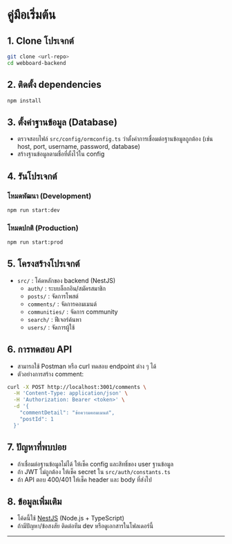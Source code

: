 # คู่มือเริ่มต้น

## 1. Clone โปรเจกต์

```bash
git clone <url-repo>
cd webboard-backend
```

## 2. ติดตั้ง dependencies

```bash
npm install
```

## 3. ตั้งค่าฐานข้อมูล (Database)
- ตรวจสอบไฟล์ `src/config/ormconfig.ts` ว่าตั้งค่าการเชื่อมต่อฐานข้อมูลถูกต้อง (เช่น host, port, username, password, database)
- สร้างฐานข้อมูลตามชื่อที่ตั้งไว้ใน config

## 4. รันโปรเจกต์

### โหมดพัฒนา (Development)
```bash
npm run start:dev
```

### โหมดปกติ (Production)
```bash
npm run start:prod
```

## 5. โครงสร้างโปรเจกต์
- `src/` : โค้ดหลักของ backend (NestJS)
  - `auth/` : ระบบล็อกอิน/สมัครสมาชิก
  - `posts/` : จัดการโพสต์
  - `comments/` : จัดการคอมเมนต์
  - `communities/` : จัดการ community
  - `search/` : ฟีเจอร์ค้นหา
  - `users/` : จัดการผู้ใช้

## 6. การทดสอบ API
- สามารถใช้ Postman หรือ curl ทดสอบ endpoint ต่าง ๆ ได้
- ตัวอย่างการสร้าง comment:

```bash
curl -X POST http://localhost:3001/comments \
  -H 'Content-Type: application/json' \
  -H 'Authorization: Bearer <token>' \
  -d '{
    "commentDetail": "ข้อความคอมเมนต์",
    "postId": 1
  }'
```


## 7. ปัญหาที่พบบ่อย
- ถ้าเชื่อมต่อฐานข้อมูลไม่ได้ ให้เช็ค config และสิทธิ์ของ user ฐานข้อมูล
- ถ้า JWT ไม่ถูกต้อง ให้เช็ค secret ใน `src/auth/constants.ts`
- ถ้า API ตอบ 400/401 ให้เช็ค header และ body ที่ส่งไป

## 8. ข้อมูลเพิ่มเติม
- โค้ดนี้ใช้ [NestJS](https://nestjs.com/) (Node.js + TypeScript)
- ถ้ามีปัญหา/ข้อสงสัย ติดต่อทีม dev หรือดูเอกสารในโฟลเดอร์นี้

---
